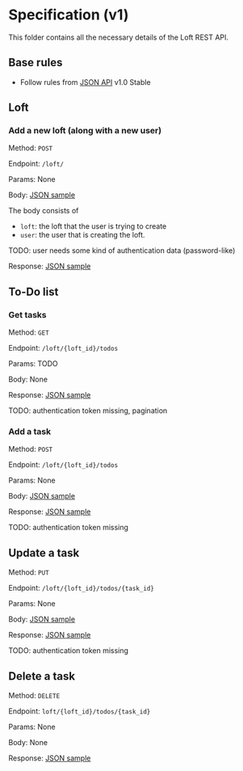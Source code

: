 # Specification (v1)

This folder contains all the necessary details of the Loft REST API.

## Base rules

- Follow rules from [JSON API](http://jsonapi.org/) v1.0 Stable

## Loft

### Add a new loft (along with a new user)

Method: `POST`

Endpoint: `/loft/`

Params: None

Body: [JSON sample](request/post-loft.json)

The body consists of

- `loft`: the loft that the user is trying to create
- `user`: the user that is creating the loft.

TODO: user needs some kind of authentication data (password-like)

Response: [JSON sample](response/post-loft.json)

## To-Do list

### Get tasks

Method: `GET`

Endpoint: `/loft/{loft_id}/todos`

Params: TODO

Body: None

Response: [JSON sample](response/get-todo.json)

TODO: authentication token missing, pagination

### Add a task

Method: `POST`

Endpoint: `/loft/{loft_id}/todos`

Params: None

Body: [JSON sample](request/post-todos.json)

Response: [JSON sample](response/post-todos.json)

TODO: authentication token missing

## Update a task

Method: `PUT`

Endpoint: `/loft/{loft_id}/todos/{task_id}`

Params: None

Body: [JSON sample](request/put-todos.json)

Response: [JSON sample](response/put-todos.json)

TODO: authentication token missing

## Delete a task

Method: `DELETE`

Endpoint: `loft/{loft_id}/todos/{task_id}`

Params: None

Body: None

Response: [JSON sample](response/delete-todos.json)